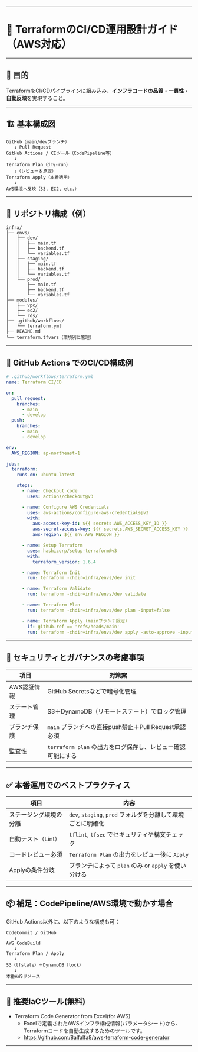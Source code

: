 
---

# 🚀 TerraformのCI/CD運用設計ガイド（AWS対応）

---

## 🎯 目的

TerraformをCI/CDパイプラインに組み込み、**インフラコードの品質・一貫性・自動反映**を実現すること。

---

## 🏗️ 基本構成図

```
GitHub（main/devブランチ）
   ↓ Pull Request
GitHub Actions / CIツール（CodePipeline等）
   ↓
Terraform Plan（dry-run）
   ↓（レビュー＆承認）
Terraform Apply（本番適用）
   ↓
AWS環境へ反映（S3, EC2, etc.）
```

---

## 📁 リポジトリ構成（例）

```
infra/
├── envs/
│   ├── dev/
│   │   ├── main.tf
│   │   ├── backend.tf
│   │   └── variables.tf
│   ├── staging/
│   │   ├── main.tf
│   │   ├── backend.tf
│   │   └── variables.tf
│   └── prod/
│       ├── main.tf
│       ├── backend.tf
│       └── variables.tf
├── modules/
│   ├── vpc/
│   ├── ec2/
│   └── rds/
├── .github/workflows/
│   └── terraform.yml
├── README.md
└── terraform.tfvars（環境別に管理）
```

---

## 🧪 GitHub Actions でのCI/CD構成例

```yaml
# .github/workflows/terraform.yml
name: Terraform CI/CD

on:
  pull_request:
    branches:
      - main
      - develop
  push:
    branches:
      - main
      - develop

env:
  AWS_REGION: ap-northeast-1

jobs:
  terraform:
    runs-on: ubuntu-latest

    steps:
      - name: Checkout code
        uses: actions/checkout@v3

      - name: Configure AWS Credentials
        uses: aws-actions/configure-aws-credentials@v3
        with:
          aws-access-key-id: ${{ secrets.AWS_ACCESS_KEY_ID }}
          aws-secret-access-key: ${{ secrets.AWS_SECRET_ACCESS_KEY }}
          aws-region: ${{ env.AWS_REGION }}

      - name: Setup Terraform
        uses: hashicorp/setup-terraform@v3
        with:
          terraform_version: 1.6.4

      - name: Terraform Init
        run: terraform -chdir=infra/envs/dev init

      - name: Terraform Validate
        run: terraform -chdir=infra/envs/dev validate

      - name: Terraform Plan
        run: terraform -chdir=infra/envs/dev plan -input=false

      - name: Terraform Apply (mainブランチ限定)
        if: github.ref == 'refs/heads/main'
        run: terraform -chdir=infra/envs/dev apply -auto-approve -input=false
```

---

## 🔐 セキュリティとガバナンスの考慮事項

| 項目      | 対策案                                    |
| ------- | -------------------------------------- |
| AWS認証情報 | GitHub Secretsなどで暗号化管理                 |
| ステート管理  | S3＋DynamoDB（リモートステート）でロック管理            |
| ブランチ保護  | `main` ブランチへの直接push禁止＋Pull Request承認必須 |
| 監査性     | `terraform plan` の出力をログ保存し、レビュー確認可能にする |

---

## ✅ 本番運用でのベストプラクティス

| 項目          | 内容                                         |
| ----------- | ------------------------------------------ |
| ステージング環境の分離 | `dev`, `staging`, `prod` フォルダを分離して環境ごとに明確化 |
| 自動テスト（Lint） | `tflint`, `tfsec` でセキュリティや構文チェック           |
| コードレビュー必須   | `Terraform Plan` の出力をレビュー後に `Apply`        |
| Applyの条件分岐  | ブランチによって `plan` のみ or `apply` を使い分ける       |

---

## 📦 補足：CodePipeline/AWS環境で動かす場合

GitHub Actions以外に、以下のような構成も可：

```
CodeCommit / GitHub
   ↓
AWS CodeBuild
   ↓
Terraform Plan / Apply
   ↓
S3（tfstate）＋DynamoDB（lock）
   ↓
本番AWSリソース
```

---
## 📝 推奨IaCツール(無料)

* Terraform Code Generator from Excel(for AWS)
  - Excelで定義されたAWSインフラ構成情報(パラメータシート)から、Terraformコードを自動生成するためのツールです。
  - https://github.com/8alfalfa8/aws-terraform-code-generator
---

